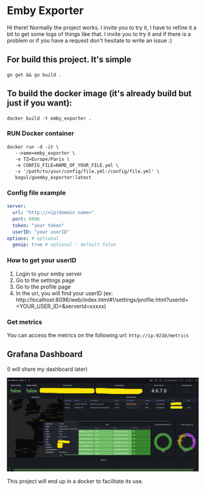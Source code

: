 # Emby Exporter

Hi there!
Normally the project works. I invite you to try it, I have to refine it a bit to get some logs of things like that. I invite you to try it and if there is a problem or if you have a request don't hesitate to write an issue :)


## For build this project. It's simple
`go get &&
go build .`


## To build the docker image (it's already build but just if you want):

`docker build -t emby_exporter .`

### RUN Docker container

```
docker run -d -it \
   --name=emby_exporter \
   -e TZ=Europe/Paris \
   -e CONFIG_FILE=NAME_OF_YOUR_FILE.yml \
   -v '/path/to/your/config/file.yml:/config/file.yml' \
   bagul/goemby_exporter:latest
```

### Config file example
```yaml
server:
  url: "http://<ip|domain name>"
  port: 8096
  token: "your token"
  userID: "your userID"
options: # optional
  geoip: true # optional : default false
```

### How to get your userID

1. Login to your emby server
2. Go to the settings page
3. Go to the profile page
4. In the url, you will find your userID
    (ex: http://localhost:8096/web/index.html#!/settings/profile.html?userId=<YOUR_USER_ID>&serverId=xxxxx)
    
### Get metrics

You can access the metrics on the following url:
`http://ip:9210/metrics`

## Grafana Dashboard
(I will share my dashboard later)

![Dashboard example](https://github.com/TOomaAh/emby_exporter_go/blob/main/example/dashboard_grafana.png)

This project will end up in a docker to facilitate its use.

